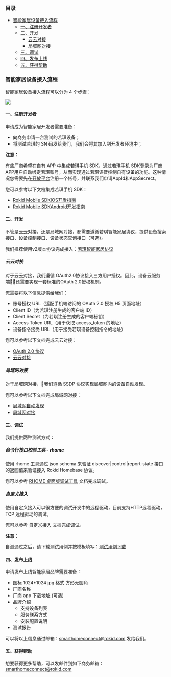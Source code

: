 ### 目录

-   [智能家居设备接入流程](#智能家居设备接入流程)
    -   [一、注册开发者](#一、注册开发者)
    -   [二、开发](#二、开发)
        -   [云云对接](#云云对接)
        -   [局域网对接](#局域网对接)
    -   [三、调试](#三、调试)
    -   [四、发布上线](#四、发布上线)
    -   [五、获得帮助](#五、获得帮助)

### 智能家居设备接入流程

智能家居设备接入流程可以分为 4 个步骤：

![](https://s.rokidcdn.com/homebase/upload/ByGeJ4PTG.jpg)

#### 一、注册开发者

申请成为智能家居开发者需要准备：

-   向商务申请一台测试的若琪设备；
-   将测试若琪的 SN 码发给我们，我们会将其加入到开发者环境中；

**注意：**

有些厂商希望在自有 APP 中集成若琪手机 SDK，通过若琪手机 SDK登录为厂商APP用户自动绑定若琪账号，从而实现通过若琪语音控制自有设备的功能。这种情况您需要先在[开放平台](https://developer.rokid.com/)注册一个帐号，并联系我们申请AppId和AppSecrect。

您可以参考以下文档集成若琪手机 SDK：

-   [Rokid Mobile SDKIOS开发指南](https://rokid.github.io/mobile-sdk-ios-docs)
-   [Rokid Mobile SDKAndroid开发指南](https://rokid.github.io/mobile-sdk-android-docs)

#### 二、开发

不管是云云对接，还是局域网对接，都需要遵循若琪智能家居协议，提供设备搜索接口、设备控制接口、设备状态查询接口（可选）。

我们推荐使用v2版本协议完成接入：[若琪智能家居协议](../v2/message-reference.md)

##### 云云对接

对于云云对接，我们遵循 OAuth2.0协议接入三方用户授权。因此，设备云服务端还需要实现一套标准的OAuth 2.0授权机制。

您需要将以下信息提供给我们：

-   账号授权 URL（适配手机端访问的 OAuth 2.0 授权 H5 页面地址）
-   Client ID（为若琪注册生成的客户端 ID）
-   Client Secret（为若琪注册生成的客户端秘钥）
-   Access Token URL（用于获取 access\_token 的地址）
-   设备指令接受 URL（用于接受若琪设备控制指令的地址）

您可以参考以下文档完成云云对接：

-   [OAuth 2.0 协议](../connect/rfc6749.md)
-   [云云对接](../connect/cloud-to-cloud.md)

##### 局域网对接

对于局域网对接，我们遵循 SSDP 协议实现局域网内的设备自动发现。

您可以参考以下文档完成局域网对接：

-   [局域网自动发现](../connect/ssdp-auto-discovery.md)
-   [局域网对接](../connect/via-lan.md)

#### 三、调试

我们提供两种测试方式：

##### 命令行接口校验工具 - rhome

使用 rhome 工具通过 json schema 来验证 discover\|control\|report-state 接口的返回值来验证接入 Rokid Homebase 协议。

您可以参考 [RHOME 桌面版调试工具](../tools/rhome-desktop.md) 文档完成调试。

##### 自定义接入

使用自定义接入可以很方便的调试开发中的远程驱动，目前支持HTTP远程驱动，TCP 远程驱动的调试。

您可以参考 [自定义接入](../tools/developer-driver.md) 文档完成调试。

**注意：**

自测通过之后，请下载测试用例并按模板填写：[测试用例下载](https://s.rokidcdn.com/homebase/upload/HkOw4tzcf.xlsx)


#### 四、发布上线


申请发布上线智能家居品牌需要准备：

-   图标 1024\*1024 jpg 格式 方形无圆角
-   厂商名称
-   厂商 app 下载地址 (可选)
-   品牌介绍
    -   支持设备列表
    -   服务联系方式
    -   安装配置说明
-   测试报告

可以将以上信息通过邮箱：<smarthomeconnect@rokid.com> 发给我们。

#### 五、获得帮助

想要获得更多帮助，可以发邮件到如下商务邮箱：<smarthomeconnect@rokid.com>

